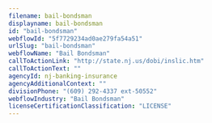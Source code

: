 ```yaml
---
filename: bail-bondsman
displayname: bail-bondsman
id: "bail-bondsman"
webflowId: "5f7729234ad0ae279fa54a51"
urlSlug: "bail-bondsman"
webflowName: "Bail Bondsman"
callToActionLink: "http://state.nj.us/dobi/inslic.htm"
callToActionText: ""
agencyId: nj-banking-insurance
agencyAdditionalContext: ""
divisionPhone: "(609) 292-4337 ext-50552"
webflowIndustry: "Bail Bondsman"
licenseCertificationClassification: "LICENSE"
---
```

